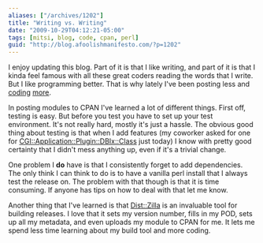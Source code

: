 ```yaml
---
aliases: ["/archives/1202"]
title: "Writing vs. Writing"
date: "2009-10-29T04:12:21-05:00"
tags: [mitsi, blog, code, cpan, perl]
guid: "http://blog.afoolishmanifesto.com/?p=1202"
---
```

I enjoy updating this blog. Part of it is that I like writing, and part of it is
that I kinda feel famous with all these great coders reading the words that I
write. But I like programming better. That is why lately I've been posting less
and [coding](http://github.com/frioux) [more](http://search.cpan.org/~frew/).

In posting modules to CPAN I've learned a lot of different things. First off,
testing is easy. But before you test you have to set up your test environment.
It's not really hard, mostly it's just a hassle. The obvious good thing about
testing is that when I add features (my coworker asked for one for
[CGI::Application::Plugin::DBIx::Class](http://search.cpan.org/perldoc?CGI::Application::Plugin::DBIx::Class)
just today) I know with pretty good certainty that I didn't mess anything up,
even if it's a trivial change.

One problem I **do** have is that I consistently forget to add dependencies. The
only think I can think to do is to have a vanilla perl install that I always
test the release on. The problem with that though is that it is time consuming.
If anyone has tips on how to deal with that let me know.

Another thing that I've learned is that
[Dist::Zilla](http://search.cpan.org/perldoc?Dist::Zilla) is an invaluable tool
for building releases. I love that it sets my version number, fills in my POD,
sets up all my metadata, and even uploads my module to CPAN for me. It lets me
spend less time learning about my build tool and more coding.
